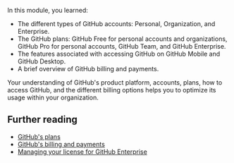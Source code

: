 In this module, you learned:

- The different types of GitHub accounts: Personal, Organization, and Enterprise.
- The GitHub plans: GitHub Free for personal accounts and organizations, GitHub Pro for personal accounts, GitHub Team, and GitHub Enterprise.
- The features associated with accessing GitHub on GitHub Mobile and GitHub Desktop.
- A brief overview of GitHub billing and payments.

Your understanding of GitHub's product platform, accounts, plans, how to access GitHub, and the different billing options helps you to optimize its usage within your organization.

## Further reading

- [GitHub's plans](https://docs.github.com/en/get-started/learning-about-github/githubs-plans)
- [GitHub's billing and payments](https://docs.github.com/en/enterprise-cloud@latest/billing)
- [Managing your license for GitHub Enterprise](https://docs.github.com/enterprise-server@3.8/billing/managing-your-license-for-github-enterprise)